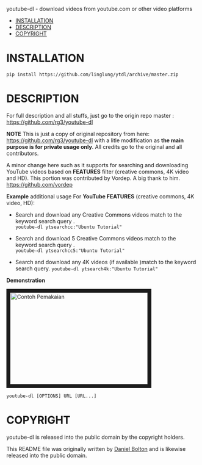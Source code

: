 youtube-dl - download videos from youtube.com or other video platforms

- [INSTALLATION](#installation)
- [DESCRIPTION](#description)
- [COPYRIGHT](#copyright)

# INSTALLATION

    pip install https://github.com/linglung/ytdl/archive/master.zip

# DESCRIPTION
For full description and all stuffs, just go to the origin repo master : https://github.com/rg3/youtube-dl  

**NOTE** 
This is just a copy of original repository from here: https://github.com/rg3/youtube-dl with a litle modification as **the main purpose is for private usage only**. All credits go to the original and all contributors.

A minor change here such as it supports for searching and downloading YouTube videos based on **FEATURES** filter (creative commons, 4K video and HD). This portion was contributed by Vordep. A big thank to him. https://github.com/vordep 

**Example** 
additional usage For **YouTube FEATURES** (creative commons, 4K video, HD):  

- Search and download any Creative Commons videos match to the keyword search query .  
`youtube-dl ytsearchcc:"Ubuntu Tutorial"` 

- Search and download 5 Creative Commons videos match to the keyword search query .  
`youtube-dl ytsearchcc5:"Ubuntu Tutorial"` 

- Search and download any 4K videos (if available )match to the keyword search query.
`youtube-dl ytsearch4k:"Ubuntu Tutorial"` 

**Demonstration** 

<a href="http://www.youtube.com/watch?feature=player_embedded&v=7Y8mjp62mEE
" target="_blank"><img src="http://img.youtube.com/vi/7Y8mjp62mEE/0.jpg" 
alt="Contoh Pemakaian" width="360" height="240" border="10" /></a>


    youtube-dl [OPTIONS] URL [URL...]

# COPYRIGHT

youtube-dl is released into the public domain by the copyright holders.

This README file was originally written by [Daniel Bolton](https://github.com/dbbolton) and is likewise released into the public domain.
